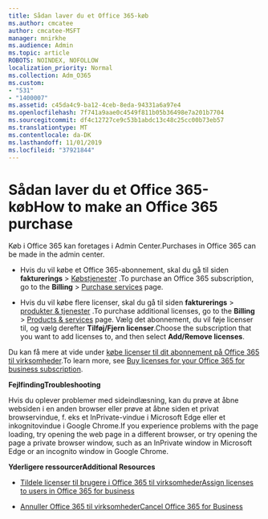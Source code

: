 ```yaml
---
title: Sådan laver du et Office 365-køb
ms.author: cmcatee
author: cmcatee-MSFT
manager: mnirkhe
ms.audience: Admin
ms.topic: article
ROBOTS: NOINDEX, NOFOLLOW
localization_priority: Normal
ms.collection: Adm_O365
ms.custom:
- "531"
- "1400007"
ms.assetid: c45da4c9-ba12-4ceb-8eda-94331a6a97e4
ms.openlocfilehash: 7f741a9aae0c4549f811b05b36498e7a201b7704
ms.sourcegitcommit: df4c12727ce9c53b1abdc13c48c25cc00b73eb57
ms.translationtype: MT
ms.contentlocale: da-DK
ms.lasthandoff: 11/01/2019
ms.locfileid: "37921844"
---
```

# <a name="how-to-make-an-office-365-purchase"></a><span data-ttu-id="050d3-102">Sådan laver du et Office 365-køb</span><span class="sxs-lookup"><span data-stu-id="050d3-102">How to make an Office 365 purchase</span></span>

<span data-ttu-id="050d3-103">Køb i Office 365 kan foretages i Admin Center.</span><span class="sxs-lookup"><span data-stu-id="050d3-103">Purchases in Office 365 can be made in the admin center.</span></span>
  
- <span data-ttu-id="050d3-104">Hvis du vil købe et Office 365-abonnement, skal du gå til siden **fakturerings** \> [Købstjenester](https://go.microsoft.com/fwlink/p/?linkid=868433) .</span><span class="sxs-lookup"><span data-stu-id="050d3-104">To purchase an Office 365 subscription, go to the **Billing** \> [Purchase services](https://go.microsoft.com/fwlink/p/?linkid=868433) page.</span></span>

- <span data-ttu-id="050d3-105">Hvis du vil købe flere licenser, skal du gå til siden **fakturerings** \> [produkter & tjenester](https://go.microsoft.com/fwlink/p/?linkid=842054) .</span><span class="sxs-lookup"><span data-stu-id="050d3-105">To purchase additional licenses, go to the **Billing** \> [Products & services](https://go.microsoft.com/fwlink/p/?linkid=842054) page.</span></span> <span data-ttu-id="050d3-106">Vælg det abonnement, du vil føje licenser til, og vælg derefter **Tilføj/Fjern licenser**.</span><span class="sxs-lookup"><span data-stu-id="050d3-106">Choose the subscription that you want to add licenses to, and then select **Add/Remove licenses**.</span></span>
  
<span data-ttu-id="050d3-107">Du kan få mere at vide under [købe licenser til dit abonnement på Office 365 til virksomheder](https://docs.microsoft.com/office365/admin/subscriptions-and-billing/buy-licenses).</span><span class="sxs-lookup"><span data-stu-id="050d3-107">To learn more, see [Buy licenses for your Office 365 for business subscription](https://docs.microsoft.com/office365/admin/subscriptions-and-billing/buy-licenses).</span></span>

<span data-ttu-id="050d3-108">**Fejlfinding**</span><span class="sxs-lookup"><span data-stu-id="050d3-108">**Troubleshooting**</span></span>

<span data-ttu-id="050d3-109">Hvis du oplever problemer med sideindlæsning, kan du prøve at åbne websiden i en anden browser eller prøve at åbne siden et privat browservindue, f. eks et InPrivate-vindue i Microsoft Edge eller et inkognitovindue i Google Chrome.</span><span class="sxs-lookup"><span data-stu-id="050d3-109">If you experience problems with the page loading, try opening the web page in a different browser, or try opening the page a private browser window, such as an InPrivate window in Microsoft Edge or an incognito window in Google Chrome.</span></span> 

<span data-ttu-id="050d3-110">**Yderligere ressourcer**</span><span class="sxs-lookup"><span data-stu-id="050d3-110">**Additional Resources**</span></span>
  
- [<span data-ttu-id="050d3-111">Tildele licenser til brugere i Office 365 til virksomheder</span><span class="sxs-lookup"><span data-stu-id="050d3-111">Assign licenses to users in Office 365 for business</span></span>](https://docs.microsoft.com/office365/admin/subscriptions-and-billing/assign-licenses-to-users)

- [<span data-ttu-id="050d3-112">Annuller Office 365 til virksomheder</span><span class="sxs-lookup"><span data-stu-id="050d3-112">Cancel Office 365 for Business</span></span>](https://docs.microsoft.com/office365/admin/subscriptions-and-billing/cancel-your-subscription)